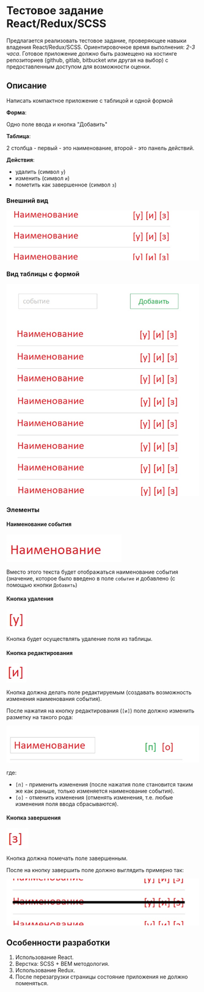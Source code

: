 # Тестовое задание React/Redux/SCSS

Предлагается реализовать тестовое задание, проверяющее навыки владения React/Redux/SCSS.
Ориентировочное время выполнения: _2-3 часа_. Готовое приложение _должно_ быть размещено на
хостинге репозиториев (github, gitlab, bitbucket или другая на выбор) с предоставленным 
доступом для возможности оценки. 


## Описание

Написать компактное приложение с таблицой и одной формой

**Форма**:

Одно поле ввода и кнопка "Добавить"

**Таблица**:

2 столбца - первый - это наименование, второй - это панель действий.

**Действия**:

- удалить (символ `у`)
- изменить (символ `и`)
- пометить как завершенное (символ `з`)

### Внешний вид

![внешний вид](assets/common-view.jpg)

### Вид таблицы с формой

![вид таблицы с формой](assets/table-form.jpg)

### Элементы

#### Наименование события

![Наименование события](assets/event-name.jpg)

Вместо этого текста будет отображаться наименование события (значение, которое было введено в поле `событие` и добавлено (с помощью кнопки `Добавить`)

#### Кнопка удаления

![Кнопка удаления](assets/button-delete.jpg)

Кнопка будет осуществлять удаление поля из таблицы.

#### Кнопка редактирования

![Кнопка редактирования](assets/button-edit.jpg)

Кнопка должна делать поле редактируемым (создавать возможность изменения наименования события).

После нажатия на кнопку редактирования (`[и]`) поле должно изменить разметку на такого рода:

![Форма редактирования](assets/edit-form.jpg)

где:
- `[п]` - применить изменения (после нажатия поле становится таким же как раньше, только изменяется наименование события).
- `[о]` - отменить изменения (отменять изменения, т.е. любые изменения поля ввода сбрасываются).

#### Кнопка завершения

![Кнопка завершения](assets/button-complete.jpg)

Кнопка должна помечать поле завершенным.

После на кнопку завершить поле должно выглядить примерно так:

![Вид завершенного события](assets/view-complete.jpg)

## Особенности разработки

1. Использование React.
2. Верстка: SCSS + BEM методология. 
3. Использование Redux.
4. После перезагрузки страницы состояние приложения не должно поменяться.
